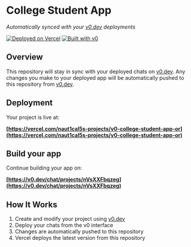# College Student App

*Automatically synced with your [v0.dev](https://v0.dev) deployments*

[![Deployed on Vercel](https://img.shields.io/badge/Deployed%20on-Vercel-black?style=for-the-badge&logo=vercel)](https://vercel.com/naut1cal5s-projects/v0-college-student-app-or)
[![Built with v0](https://img.shields.io/badge/Built%20with-v0.dev-black?style=for-the-badge)](https://v0.dev/chat/projects/nVsXXFbqzeg)

## Overview

This repository will stay in sync with your deployed chats on [v0.dev](https://v0.dev).
Any changes you make to your deployed app will be automatically pushed to this repository from [v0.dev](https://v0.dev).

## Deployment

Your project is live at:

**[https://vercel.com/naut1cal5s-projects/v0-college-student-app-or](https://vercel.com/naut1cal5s-projects/v0-college-student-app-or)**

## Build your app

Continue building your app on:

**[https://v0.dev/chat/projects/nVsXXFbqzeg](https://v0.dev/chat/projects/nVsXXFbqzeg)**

## How It Works

1. Create and modify your project using [v0.dev](https://v0.dev)
2. Deploy your chats from the v0 interface
3. Changes are automatically pushed to this repository
4. Vercel deploys the latest version from this repository